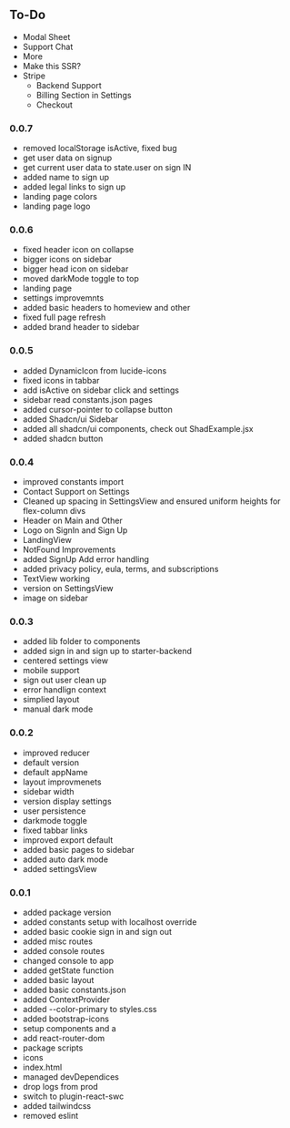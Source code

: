 ## To-Do
- Modal Sheet
- Support Chat
- More
- Make this SSR?
- Stripe
    - Backend Support
    - Billing Section in Settings
    - Checkout

### 0.0.7
* removed localStorage isActive, fixed bug
* get user data on signup
* get current user data to state.user on sign IN
* added name to sign up
* added legal links to sign up
* landing page colors
* landing page logo

### 0.0.6
* fixed header icon on collapse
* bigger icons on sidebar
* bigger head icon on sidebar
* moved darkMode toggle to top
* landing page
* settings improvemnts
* added basic headers to homeview and other
* fixed full page refresh
* added brand header to sidebar

### 0.0.5
* added DynamicIcon from lucide-icons
* fixed icons in tabbar
* add isActive on sidebar click and settings
* sidebar read constants.json pages
* added cursor-pointer to collapse button
* added Shadcn/ui Sidebar
* added all shadcn/ui components, check out ShadExample.jsx
* added shadcn button

### 0.0.4
* improved constants import
* Contact Support on Settings
* Cleaned up spacing in SettingsView and ensured uniform heights for flex-column divs
* Header on Main and Other
* Logo on SignIn and Sign Up
* LandingView
* NotFound Improvements
* added SignUp Add error handling
* added privacy policy, eula, terms, and subscriptions 
* TextView working
* version on SettingsView
* image on sidebar

### 0.0.3 
* added lib folder to components
* added sign in and sign up to starter-backend
* centered settings view
* mobile support
* sign out user clean up
* error handlign context
* simplied layout
* manual dark mode

### 0.0.2
* improved reducer
* default version
* default appName
* layout improvmenets
* sidebar width
* version display settings
* user persistence
* darkmode toggle
* fixed tabbar links
* improved export default
* added basic pages to sidebar
* added auto dark mode
* added settingsView

### 0.0.1 
* added package version
* added constants setup with localhost override
* added basic cookie sign in and sign out
* added misc routes
* added console routes
* changed console to app
* added getState function
* added basic layout
* added basic constants.json
* added ContextProvider
* added --color-primary to styles.css
* added bootstrap-icons
* setup components and a
* add react-router-dom
* package scripts
* icons
* index.html 
* managed devDependices 
* drop logs from prod
* switch to plugin-react-swc
* added tailwindcss
* removed eslint